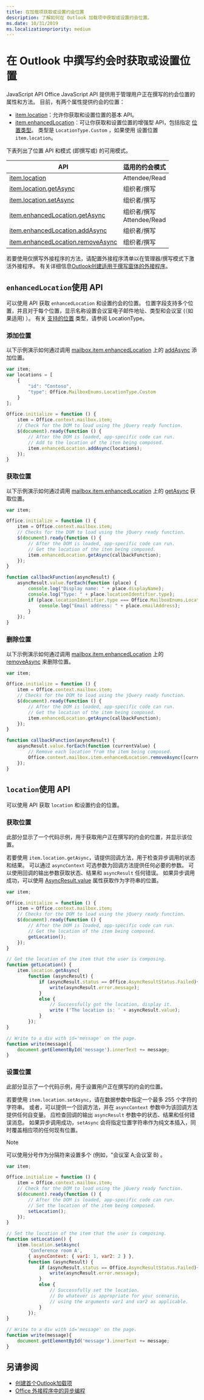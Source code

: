 ```yaml
---
title: 在加载项获取或设置约会位置
description: 了解如何在 Outlook 加载项中获取或设置约会位置。
ms.date: 10/31/2019
ms.localizationpriority: medium
---
```


# <a name="get-or-set-the-location-when-composing-an-appointment-in-outlook"></a>在 Outlook 中撰写约会时获取或设置位置

JavaScript API Office JavaScript API 提供用于管理用户正在撰写的约会位置的属性和方法。 目前，有两个属性提供约会的位置：

- [item.location](../reference/objectmodel/preview-requirement-set/office.context.mailbox.item.md#properties)：允许你获取和设置位置的基本 API。
- [item.enhancedLocation](../reference/objectmodel/preview-requirement-set/office.context.mailbox.item.md#properties)：可让你获取和设置位置的增强型 API，包括指定 [位置类型](/javascript/api/outlook/office.mailboxenums.locationtype)。 类型是 `LocationType.Custom` ，如果使用 设置位置 `item.location`。

下表列出了位置 API 和模式 (即撰写或) 的可用模式。

| API | 适用的约会模式 |
|---|---|
| [item.location](/javascript/api/outlook/office.appointmentread#outlook-office-appointmentread-location-member) | Attendee/Read |
| [item.location.getAsync](/javascript/api/outlook/office.location#outlook-office-location-getasync-member(1)) | 组织者/撰写 |
| [item.location.setAsync](/javascript/api/outlook/office.location#outlook-office-location-setasync-member(1)) | 组织者/撰写 |
| [item.enhancedLocation.getAsync](/javascript/api/outlook/office.enhancedlocation#outlook-office-enhancedlocation-getasync-member(1)) | 组织者/撰写<br>Attendee/Read |
| [item.enhancedLocation.addAsync](/javascript/api/outlook/office.enhancedlocation#outlook-office-enhancedlocation-addasync-member(1)) | 组织者/撰写 |
| [item.enhancedLocation.removeAsync](/javascript/api/outlook/office.enhancedlocation#outlook-office-enhancedlocation-removeasync-member(1)) | 组织者/撰写 |

若要使用仅撰写外接程序的方法，请配置外接程序清单以在管理器/撰写模式下激活外接程序。 有关详细信息[Outlook创建适用于撰写窗体的外接程序](compose-scenario.md)。

## <a name="use-the-enhancedlocation-api"></a>`enhancedLocation`使用 API

可以使用 API 获取 `enhancedLocation` 和设置约会的位置。 位置字段支持多个位置，并且对于每个位置，显示名称设置会议室电子邮件地址、类型和会议室 (（如果适用) ）。 有关 [支持的位置](/javascript/api/outlook/office.mailboxenums.locationtype) 类型，请参阅 LocationType。

### <a name="add-location"></a>添加位置

以下示例演示如何通过调用 [mailbox.item.enhancedLocation](/javascript/api/outlook/office.appointmentcompose#outlook-office-appointmentcompose-enhancedlocation-member) 上的 [addAsync](/javascript/api/outlook/office.enhancedlocation#outlook-office-enhancedlocation-addasync-member(1)) 添加位置。

```js
var item;
var locations = [
    {
        "id": "Contoso",
        "type": Office.MailboxEnums.LocationType.Custom
    }
];

Office.initialize = function () {
    item = Office.context.mailbox.item;
    // Check for the DOM to load using the jQuery ready function.
    $(document).ready(function () {
        // After the DOM is loaded, app-specific code can run.
        // Add to the location of the item being composed.
        item.enhancedLocation.addAsync(locations);
    });
}
```

### <a name="get-location"></a>获取位置

以下示例演示如何通过调用 [mailbox.item.enhancedLocation](/javascript/api/outlook/office.appointmentread#outlook-office-appointmentread-enhancedlocation-member) 上的 [getAsync](/javascript/api/outlook/office.enhancedlocation#outlook-office-enhancedlocation-getasync-member(1)) 获取位置。

```js
var item;

Office.initialize = function () {
    item = Office.context.mailbox.item;
    // Checks for the DOM to load using the jQuery ready function.
    $(document).ready(function () {
        // After the DOM is loaded, app-specific code can run.
        // Get the location of the item being composed.
        item.enhancedLocation.getAsync(callbackFunction);
    });
}

function callbackFunction(asyncResult) {
    asyncResult.value.forEach(function (place) {
        console.log("Display name: " + place.displayName);
        console.log("Type: " + place.locationIdentifier.type);
        if (place.locationIdentifier.type === Office.MailboxEnums.LocationType.Room) {
            console.log("Email address: " + place.emailAddress);
        }
    });
}
```

### <a name="remove-location"></a>删除位置

以下示例演示如何通过调用 [mailbox.item.enhancedLocation](/javascript/api/outlook/office.appointmentcompose#outlook-office-appointmentcompose-enhancedlocation-member) 上的 [removeAsync](/javascript/api/outlook/office.enhancedlocation#outlook-office-enhancedlocation-removeasync-member(1)) 来删除位置。

```js
var item;

Office.initialize = function () {
    item = Office.context.mailbox.item;
    // Checks for the DOM to load using the jQuery ready function.
    $(document).ready(function () {
        // After the DOM is loaded, app-specific code can run.
        // Get the location of the item being composed.
        item.enhancedLocation.getAsync(callbackFunction);
    });
}

function callbackFunction(asyncResult) {
    asyncResult.value.forEach(function (currentValue) {
        // Remove each location from the item being composed.
        Office.context.mailbox.item.enhancedLocation.removeAsync([currentValue.locationIdentifier]);
    });
}
```

## <a name="use-the-location-api"></a>`location`使用 API

可以使用 API 获取 `location` 和设置约会的位置。

### <a name="get-the-location"></a>获取位置

此部分显示了一个代码示例，用于获取用户正在撰写的约会的位置，并显示该位置。

若要使用 `item.location.getAsync`，请提供回调方法，用于检查异步调用的状态和结果。 可以通过 `asyncContext` 可选参数为回调方法提供任何必要的参数。 可以使用回调的输出参数获取状态、结果和 `asyncResult` 任何错误。 如果异步调用成功，可以使用 [AsyncResult.value](/javascript/api/office/office.asyncresult#office-office-asyncresult-value-member) 属性获取作为字符串的位置。

```js
var item;

Office.initialize = function () {
    item = Office.context.mailbox.item;
    // Checks for the DOM to load using the jQuery ready function.
    $(document).ready(function () {
        // After the DOM is loaded, app-specific code can run.
        // Get the location of the item being composed.
        getLocation();
    });
}

// Get the location of the item that the user is composing.
function getLocation() {
    item.location.getAsync(
        function (asyncResult) {
            if (asyncResult.status == Office.AsyncResultStatus.Failed){
                write(asyncResult.error.message);
            }
            else {
                // Successfully got the location, display it.
                write ('The location is: ' + asyncResult.value);
            }
        });
}

// Write to a div with id='message' on the page.
function write(message){
    document.getElementById('message').innerText += message;
}
```

### <a name="set-the-location"></a>设置位置

此部分显示了一个代码示例，用于设置用户正在撰写的约会的位置。

若要使用 `item.location.setAsync`，请在数据参数中指定一个最多 255 个字符的字符串。 或者，可以提供一个回调方法，并在 `asyncContext` 参数中为该回调方法提供任何自变量。 应检查回调的输出 `asyncResult` 参数中的状态、结果和任何错误消息。 如果异步调用成功，`setAsync` 会将指定位置字符串作为纯文本插入，同时覆盖相应项的任何现有位置。

> [!NOTE]
> 可以使用分号作为分隔符来设置多个 (例如，"会议室 A;会议室 B) 。

```js
var item;

Office.initialize = function () {
    item = Office.context.mailbox.item;
    // Check for the DOM to load using the jQuery ready function.
    $(document).ready(function () {
        // After the DOM is loaded, app-specific code can run.
        // Set the location of the item being composed.
        setLocation();
    });
}

// Set the location of the item that the user is composing.
function setLocation() {
    item.location.setAsync(
        'Conference room A',
        { asyncContext: { var1: 1, var2: 2 } },
        function (asyncResult) {
            if (asyncResult.status == Office.AsyncResultStatus.Failed){
                write(asyncResult.error.message);
            }
            else {
                // Successfully set the location.
                // Do whatever is appropriate for your scenario,
                // using the arguments var1 and var2 as applicable.
            }
        });
}

// Write to a div with id='message' on the page.
function write(message){
    document.getElementById('message').innerText += message;
}
```

## <a name="see-also"></a>另请参阅

- [创建首个Outlook加载项](../quickstarts/outlook-quickstart.md)
- [Office 外接程序中的异步编程](../develop/asynchronous-programming-in-office-add-ins.md)
